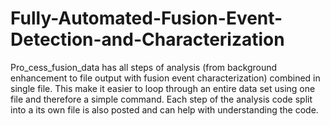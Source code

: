 # Fully-Automated-Fusion-Event-Detection-and-Characterization
Pro_cess_fusion_data has all steps of analysis (from background enhancement to file output with fusion event characterization) combined in single file.
This make it easier to loop through an entire data set using one file and therefore a simple command. 
Each step of the analysis code split into a its own file is also posted and can help with understanding the code. 
